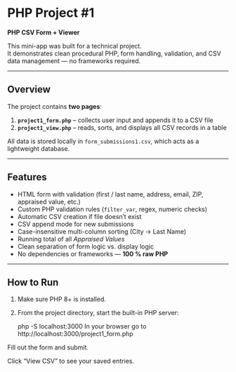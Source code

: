 #  PHP Project #1  
**PHP CSV Form + Viewer**

This mini-app was built for a technical project.  
It demonstrates clean procedural PHP, form handling, validation, and CSV data management — no frameworks required.

---

##  Overview
The project contains **two pages**:

1. **`project1_form.php`** – collects user input and appends it to a CSV file  
2. **`project1_view.php`** – reads, sorts, and displays all CSV records in a table  

All data is stored locally in `form_submissions1.csv`, which acts as a lightweight database.

---

##  Features
- HTML form with validation (first / last name, address, email, ZIP, appraised value, etc.)
- Custom PHP validation rules (`filter_var`, regex, numeric checks)
- Automatic CSV creation if file doesn’t exist
- CSV append mode for new submissions
- Case-insensitive multi-column sorting (City → Last Name)
- Running total of all *Appraised Values*
- Clean separation of form logic vs. display logic
- No dependencies or frameworks — **100 % raw PHP**

---

##  How to Run
1. Make sure PHP 8+ is installed.  
2. From the project directory, start the built-in PHP server:
   
   php -S localhost:3000
In your browser go to
 http://localhost:3000/project1_form.php

Fill out the form and submit.

Click “View CSV” to see your saved entries.


